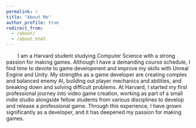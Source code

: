 ```yaml
---
permalink: /
title: "About Me"
author_profile: true
redirect_from: 
  - /about/
  - /about.html
---
```


&nbsp;&nbsp;&nbsp;&nbsp;&nbsp;&nbsp;&nbsp;&nbsp;I am a Harvard student studying Computer Science with a strong passion for making games. Although I have a demanding course schedule, I find time to devote to game development and improve my skills with Unreal Engine and Unity. My strengths as a game developer are creating complex and balanced enemy AI, building out player mechanics and abilities, and breaking down and solving difficult problems. At Harvard, I started my first professional journey into video game creation, working as part of a small indie studio alongside fellow students from various disciplines to develop and release a professional game. Through this experience, I have grown significantly as a developer, and it has deepened my passion for making games.

